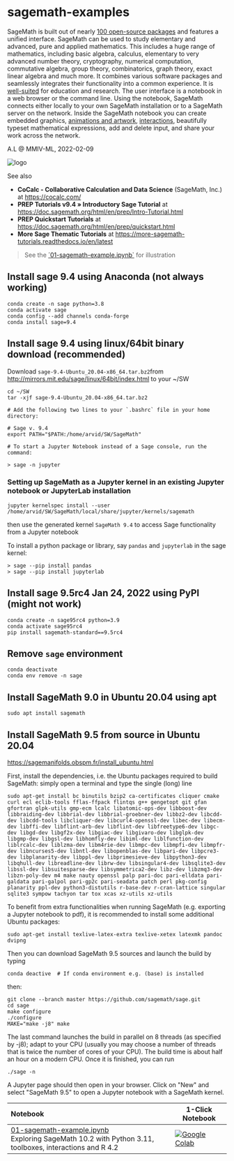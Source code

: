 # sagemath-examples

SageMath is built out of nearly [100 open-source packages](https://doc.sagemath.org/html/en/reference/spkg) and features a unified interface. SageMath can be used to study elementary and advanced, pure and applied mathematics. This includes a huge range of mathematics, including basic algebra, calculus, elementary to very advanced number theory, cryptography, numerical computation, commutative algebra, group theory, combinatorics, graph theory, exact linear algebra and much more. It combines various software packages and seamlessly integrates their functionality into a common experience. It is [well-suited](https://www.sagemath.org/library-stories.html) for education and research.
The user interface is a notebook in a web browser or the command line. Using the notebook, SageMath connects either locally to your own SageMath installation or to a SageMath server on the network. Inside the SageMath notebook you can create embedded graphics, [animations and artwork](https://wiki.sagemath.org/art),  [interactions](https://wiki.sagemath.org/interact), beautifully typeset mathematical expressions, add and delete input, and share your work across the network.

A.L @ MMIV-ML, 2022-02-09

![logo](https://www.sagemath.org/pix/logo_sagemath+icon_oldstyle.png)

See also
- **CoCalc - Collaborative Calculation and Data Science** (SageMath, Inc.) at https://cocalc.com/
- **PREP Tutorials v9.4 » Introductory Sage Tutorial** at https://doc.sagemath.org/html/en/prep/Intro-Tutorial.html
- **PREP Quickstart Tutorials** at https://doc.sagemath.org/html/en/prep/quickstart.html
- **More Sage Thematic Tutorials** at https://more-sagemath-tutorials.readthedocs.io/en/latest


> See the [´01-sagemath-example.ipynb`](https://nbviewer.org/github/arvidl/sagemath-examples/blob/master/01-sagemath-example.ipynb) for illustration

## Install sage 9.4 using Anaconda (not always working)
```
conda create -n sage python=3.8
conda activate sage
conda config --add channels conda-forge
conda install sage=9.4
```


## Install sage 9.4 using linux/64bit binary download  (recommended)
Download `sage-9.4-Ubuntu_20.04-x86_64.tar.bz2`from http://mirrors.mit.edu/sage/linux/64bit/index.html to your ~/SW
```
cd ~/SW
tar -xjf sage-9.4-Ubuntu_20.04-x86_64.tar.bz2

# Add the following two lines to your `.bashrc` file in your home directory:

# Sage v. 9.4
export PATH="$PATH:/home/arvid/SW/SageMath"

# To start a Jupyter Notebook instead of a Sage console, run the command:

> sage -n jupyter
```

###  Setting up SageMath as a Jupyter kernel in an existing Jupyter notebook or JupyterLab installation


```
jupyter kernelspec install --user /home/arvid/SW/SageMath/local/share/jupyter/kernels/sagemath
```

then use the generated kernel `SageMath 9.4` to access Sage functionality from a Jupyter notebook

To install a python package or library, say `pandas` and `jupyterlab` in the sage kernel:

```
> sage --pip install pandas
> sage --pip install jupyterlab
```


## Install sage 9.5rc4 Jan 24, 2022 using PyPI (might not work)
```
conda create -n sage95rc4 python=3.9
conda activate sage95rc4
pip install sagemath-standard==9.5rc4
```

## Remove `sage` environment
```
conda deactivate
conda env remove -n sage
```

## Install SageMath 9.0 in Ubuntu 20.04 using apt

```
sudo apt install sagemath
```

## Install SageMath 9.5 from source in Ubuntu 20.04
https://sagemanifolds.obspm.fr/install_ubuntu.html

First, install the dependencies, i.e. the Ubuntu packages required to build SageMath: simply open a terminal and type the single (long) line
```
sudo apt-get install bc binutils bzip2 ca-certificates cliquer cmake curl ecl eclib-tools fflas-ffpack flintqs g++ gengetopt git gfan gfortran glpk-utils gmp-ecm lcalc libatomic-ops-dev libboost-dev libbraiding-dev libbrial-dev libbrial-groebner-dev libbz2-dev libcdd-dev libcdd-tools libcliquer-dev libcurl4-openssl-dev libec-dev libecm-dev libffi-dev libflint-arb-dev libflint-dev libfreetype6-dev libgc-dev libgd-dev libgf2x-dev libgiac-dev libgivaro-dev libglpk-dev libgmp-dev libgsl-dev libhomfly-dev libiml-dev liblfunction-dev liblrcalc-dev liblzma-dev libm4rie-dev libmpc-dev libmpfi-dev libmpfr-dev libncurses5-dev libntl-dev libopenblas-dev libpari-dev libpcre3-dev libplanarity-dev libppl-dev libprimesieve-dev libpython3-dev libqhull-dev libreadline-dev librw-dev libsingular4-dev libsqlite3-dev libssl-dev libsuitesparse-dev libsymmetrica2-dev libz-dev libzmq3-dev libzn-poly-dev m4 make nauty openssl palp pari-doc pari-elldata pari-galdata pari-galpol pari-gp2c pari-seadata patch perl pkg-config planarity ppl-dev python3-distutils r-base-dev r-cran-lattice singular sqlite3 sympow tachyon tar tox xcas xz-utils xz-utils
```
To benefit from extra functionalities when running SageMath (e.g. exporting a Jupyter notebook to pdf), it is recommended to install some additional Ubuntu packages:
```
sudo apt-get install texlive-latex-extra texlive-xetex latexmk pandoc dvipng
```
Then you can download SageMath 9.5 sources and launch the build by typing

```
conda deactive  # If conda environment e.g. (base) is installed
```
then:
```
git clone --branch master https://github.com/sagemath/sage.git
cd sage
make configure
./configure
MAKE="make -j8" make
```
The last command launches the build in parallel on 8 threads (as specified by -j8); adapt to your CPU (usually you may choose a number of threads that is twice the number of cores of your CPU). The build time is about half an hour on a modern CPU. Once it is finished, you can run
```
./sage -n
```
A Jupyter page should then open in your browser. Click on "New" and select "SageMath 9.5" to open a Jupyter notebook with a SageMath kernel.




| Notebook    |      1-Click Notebook      |
|:----------|------|
|  [01-sagemath-example.ipynb](https://nbviewer.jupyter.org/github/arvidl/sagemath-examples/blob/main/01-sagemath-example.ipynb)<br> Exploring SageMath 10.2 with Python 3.11, toolboxes, interactions and R 4.2   | [![Google Colab](https://colab.research.google.com/assets/colab-badge.svg)](https://colab.research.google.com/github/arvidl/sagemath-examples/blob/main/01-sagemath-example.ipynb)|